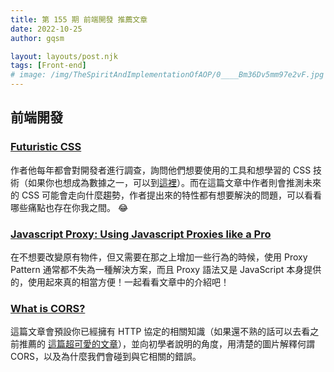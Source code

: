 ```yaml
---
title: 第 155 期 前端開發 推薦文章
date: 2022-10-25
author: gqsm

layout: layouts/post.njk
tags: [Front-end]
# image: /img/TheSpiritAndImplementationOfAOP/0____Bm36Dv5mm97e2vF.jpg
---
```


## 前端開發
<!-- summary -->

### [Futuristic CSS](https://www.smashingmagazine.com/2022/10/futuristic-css/)

作者他每年都會對開發者進行調查，詢問他們想要使用的工具和想學習的 CSS 技術（如果你也想成為數據之一，可以到[這裡](https://survey.devographics.com/survey/state-of-css/2022)）。而在這篇文章中作者則會推測未來的 CSS 可能會走向什麼趨勢，作者提出來的特性都有想要解決的問題，可以看看哪些痛點也存在你我之間。 😂

<!-- summary -->

### [Javascript Proxy: Using Javascript Proxies like a Pro](https://fjolt.com/article/javascript-proxy-object)

在不想要改變原有物件，但又需要在那之上增加一些行為的時候，使用 Proxy Pattern 通常都不失為一種解決方案，而且 Proxy 語法又是 JavaScript 本身提供的，使用起來真的相當方便！一起看看文章中的介紹吧！

### [What is CORS?](https://dev.to/jpomykala/what-is-cors-11kf)

這篇文章會預設你已經擁有 HTTP 協定的相關知識（如果還不熟的話可以去看之前推薦的 [這篇超可愛的文章](https://howhttps.works/)），並向初學者說明的角度，用清楚的圖片解釋何謂 CORS，以及為什麼我們會碰到與它相關的錯誤。
